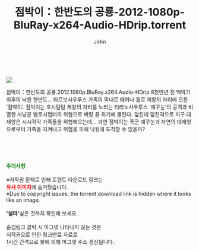 ﻿---
layout: post
title:  "    점박이：한반도의 공룡-2012-1080p-BluRay-x264-Audio-HDrip.torrent"
author: John
categories: [ 영화 ]
tags: [  ]
image: https://torrentrj54.com/uploadfile/full/9299f801bd1a0fceb6eda4dd71c7acf1cf97b780.jpg 
description: "    점박이：한반도의 공룡-2012-1080p-BluRay-x264-Audio-HDrip torrent 정보 공유"
toc: true
toc_sticky: true
---

<br>
<p><img src="https://torrentrj54.com/uploadfile/full/9299f801bd1a0fceb6eda4dd71c7acf1cf97b780.jpg"/></p>
 점박이：한반도의 공룡.2012.1080p.BluRay.x264.Audio-HDrip 8천만년 전 백악기 최후의 낙원 한반도... 타르보사우루스 가족의 막내로 태어나 홀로 제왕의 자리에 오른 ‘점박이’. 점박이는 호시탐탐 제왕의 자리를 노리는 티라노사우루스 ‘애꾸눈’의 공격과 비열한 사냥꾼 벨로시랩터의 위협으로 벼랑 끝 위기에 몰린다. 엎친데 덮친격으로 지구 대재앙은 시시각각 가족들을 위협해오는데... 과연 점박이는 폭군 애꾸눈과 자연의 대재앙으로부터 가족을 지켜내고 위험을 피해 낙원에 도착할 수 있을까? 
    
<br><br><br>
<p data-ke-size="size16"><b><span style="color: green;">주의사항</span></b><br /><br />※저작권 문제로 인해 토렌트 다운로드 링크는<br /><b><span style="color: red;">유사 이미지</span></b>에 숨겨뒀습니다.<br />※Due to copyright issues, the torrent download link is hidden where it looks like an image.<br /><br /><b>'설마'</b>싶은 것까지 확인해 보세요.<br /><br />숨김링크 클릭 시 마그넷 나타나지 않는 것은<br />저작권으로 인한 링크만료 자료로<br />1시간 간격으로 봇에 의해 마그넷 주소 갱신됩니다.</p>
